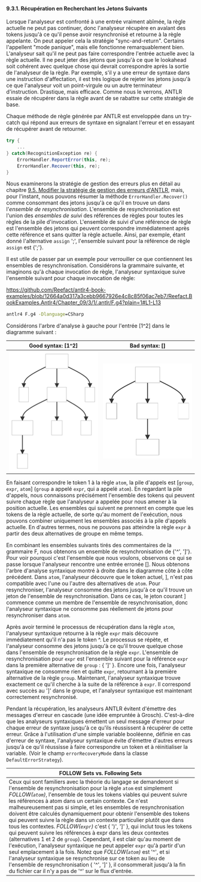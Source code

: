 #### 9.3.1. Récupération en Recherchant les Jetons Suivants

Lorsque l'analyseur est confronté à une entrée vraiment abîmée, la règle actuelle ne peut pas continuer, donc l'analyseur récupère en avalant des tokens jusqu'à ce qu'il pense avoir resynchronisé et retourne à la règle appelante. On peut appeler cela la stratégie "sync-and-return". Certains l'appellent "mode panique", mais elle fonctionne remarquablement bien. L'analyseur sait qu'il ne peut pas faire correspondre l'entrée actuelle avec la règle actuelle. Il ne peut jeter des jetons que jusqu'à ce que le lookahead soit cohérent avec quelque chose qui devrait correspondre après la sortie de l'analyseur de la règle. Par exemple, s'il y a une erreur de syntaxe dans une instruction d'affectation, il est très logique de rejeter les jetons jusqu'à ce que l'analyseur voit un point-virgule ou un autre terminateur d'instruction. Drastique, mais efficace. Comme nous le verrons, ANTLR essaie de récupérer dans la règle avant de se rabattre sur cette stratégie de base.

Chaque méthode de règle générée par ANTLR est enveloppée dans un try-catch qui répond aux erreurs de syntaxe en signalant l'erreur et en essayant de récupérer avant de retourner.

```csharp
try {
    ...
} catch(RecognitionException re) {
    ErrorHandler.ReportError(this, re);
    ErrorHandler.Recover(this, re);
}
```

Nous examinerons la stratégie de gestion des erreurs plus en détail au chapitre [9.5. Modifier la stratégie de gestion des erreurs d'ANTLR](../../5/ReadMe.md), mais, pour l'instant, nous pouvons résumer la méthode `ErrorHandler.Recover()` comme consommant des jetons jusqu'à ce qu'il en trouve un dans l'_ensemble de resynchronisation_.
L'ensemble de resynchronisation est l'union des _ensembles de suivi_ des références de règles pour toutes les règles de la pile d'invocation. L'ensemble de suivi d'une référence de règle est l'ensemble des jetons qui peuvent correspondre immédiatement après cette référence et sans quitter la règle actuelle. Ainsi, par exemple, étant donné l'alternative `assign` ';', l'ensemble suivant pour la référence de règle `assign` est {';'}.

Il est utile de passer par un exemple pour verrouiller ce que contiennent les ensembles de resynchronisation. Considérons la grammaire suivante, et imaginons qu'à chaque invocation de règle, l'analyseur syntaxique suive l'ensemble suivant pour chaque invocation de règle:

https://github.com/Reefact/antlr4-book-examples/blob/12664a0d317a3cebb9667926e4c8c85f06ac7eb7/Reefact.BookExamples.Antlr4/Chapter_09/3/1/.antlr/F.g4?plain=1#L1-L13

```bat
antlr4 F.g4 -Dlanguage=CSharp
```

Considérons l'arbre d'analyse à gauche pour l'entrée \[1^2\] dans le diagramme suivant :

| Good syntax: \[1^2\] | Bad syntax: \[\] |
| ----------- | ---------- |
| <img src=".resources/good_syntax.svg" alt="Good Syntax Tree" width="300px"/> | <img src=".resources/bad_syntax.svg" alt="Bad Syntax Tree" width="300px"/> |

En faisant correspondre le token 1 à la règle `atom`, la pile d'appels est \[`group`, `expr`, `atom`\] (`group` a appelé `expr`, qui a appelé `atom`). En regardant la pile d'appels, nous connaissons précisément l'ensemble des tokens qui peuvent suivre chaque règle que l'analyseur a appelée pour nous amener à la position actuelle. Les ensembles qui suivent ne prennent en compte que les tokens de la règle actuelle, de sorte qu'au moment de l'exécution, nous pouvons combiner uniquement les ensembles associés à la pile d'appels actuelle. En d'autres termes, nous ne pouvons pas atteindre la règle `expr` à partir des deux alternatives de groupe en même temps.


En combinant les ensembles suivants tirés des commentaires de la grammaire F, nous obtenons un ensemble de resynchronisation de {'^', '\]'}. Pour voir pourquoi c'est l'ensemble que nous voulons, observons ce qui se passe lorsque l'analyseur rencontre une entrée erronée \[\]. Nous obtenons l'arbre d'analyse syntaxique montré à droite dans le diagramme côte à côte précédent. Dans `atom`, l'analyseur découvre que le token actuel, \], n'est pas compatible avec l'une ou l'autre des alternatives de `atom`. Pour resynchroniser, l'analyseur consomme des jetons jusqu'à ce qu'il trouve un jeton de l'ensemble de resynchronisation. Dans ce cas, le jeton courant ] commence comme un membre de l'ensemble de resynchronisation, donc l'analyseur syntaxique ne consomme pas réellement de jetons pour resynchroniser dans `atom`.

Après avoir terminé le processus de récupération dans la règle `atom`, l'analyseur syntaxique retourne à la règle `expr` mais découvre immédiatement qu'il n'a pas le token ^. Le processus se répète, et l'analyseur consomme des jetons jusqu'à ce qu'il trouve quelque chose dans l'ensemble de resynchronisation de la règle `expr`. L'ensemble de resynchronisation pour `expr` est l'ensemble suivant pour la référence `expr` dans la première alternative de `group` : { ']' }. Encore une fois, l'analyseur syntaxique ne consomme rien et quitte `expr`, retournant à la première alternative de la règle `group`. Maintenant, l'analyseur syntaxique trouve exactement ce qu'il cherche à la suite de la référence à `expr`. Il correspond avec succès au ']' dans le groupe, et l'analyseur syntaxique est maintenant correctement resynchronisé.

Pendant la récupération, les analyseurs ANTLR évitent d'émettre des messages d'erreur en cascade (une idée empruntée à Grosch). C'est-à-dire que les analyseurs syntaxiques émettent un seul message d'erreur pour chaque erreur de syntaxe jusqu'à ce qu'ils réussissent à récupérer de cette erreur. Grâce à l'utilisation d'une simple variable booléenne, définie en cas d'erreur de syntaxe, l'analyseur syntaxique évite d'émettre d'autres erreurs jusqu'à ce qu'il réussisse à faire correspondre un token et à réinitialiser la variable. (Voir le champ `errorRecoveryMode` dans la classe `DefaultErrorStrategy`).

| FOLLOW Sets vs. Following Sets |
| --- |
| Ceux qui sont familiers avec la théorie du langage se demanderont si l'ensemble de resynchronisation pour la règle `atom` est simplement _FOLLOW(`atom`)_, l'ensemble de tous les tokens viables qui peuvent suivre les références à atom dans un certain contexte. Ce n'est malheureusement pas si simple, et les ensembles de resynchronisation doivent être calculés dynamiquement pour obtenir l'ensemble des tokens qui peuvent suivre la règle dans un contexte particulier plutôt que dans tous les contextes. _FOLLOW(`expr`)_ c'est { ')', ']' }, qui inclut tous les tokens qui peuvent suivre les références à expr dans les deux contextes (alternatives 1 et 2 de `group`). Cependant, il est clair qu'au moment de l'exécution, l'analyseur syntaxique ne peut appeler `expr` qu'à partir d'un seul emplacement à la fois. Notez que _FOLLOW(`atom`)_ est '^', et si l'analyseur syntaxique se resynchronise sur ce token au lieu de l'ensemble de resynchronisation { '^', ']' }, il consommerait jusqu'à la fin du fichier car il n'y a pas de '^' sur le flux d'entrée. |

